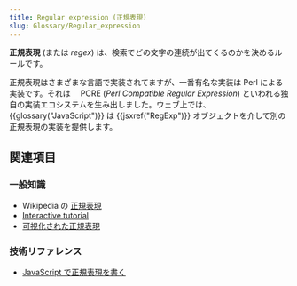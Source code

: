 ```yaml
---
title: Regular expression (正規表現)
slug: Glossary/Regular_expression
---
```


**正規表現** (または _regex_) は、検索でどの文字の連続が出てくるのかを決めるルールです。

正規表現はさまざまな言語で実装されてますが、一番有名な実装は Perl による実装です。それは　 PCRE (_Perl Compatible Regular Expression_) といわれる独自の実装エコシステムを生み出しました。ウェブ上では、{{glossary("JavaScript")}} は {{jsxref("RegExp")}} オブジェクトを介して別の正規表現の実装を提供します。

## 関連項目

### 一般知識

- Wikipedia の [正規表現](https://ja.wikipedia.org/wiki/正規表現)
- [Interactive tutorial](http://regexone.com/)
- [可視化された正規表現](http://regexper.com/)

### 技術リファレンス

- [JavaScript で正規表現を書く](/ja/docs/Web/JavaScript/Guide/Regular_Expressions)
